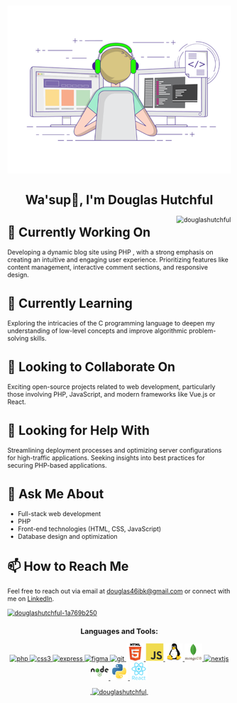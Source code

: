 ![header](https://github.com/DouglasHutchful1/DouglasHutchful1/blob/25db916d7e39e3163275741ec6adafde3cbb9ca0/giphy.gif)

<h1 align="center">Wa'sup👋, I'm Douglas Hutchful</h1>
<!-- <h3 align="center">A passionate full stack developer .</h3> -->

<p align="center"><img align="right" src="https://github-readme-stats.vercel.app/api/top-langs?username=douglashutchful1&show_icons=true&locale=en&layout=compact&hide=jupyter%20notebook&theme=algolia" alt="douglashutchful" /></p>

# 🔭 Currently Working On
Developing a dynamic blog site using PHP , with a strong emphasis on creating an intuitive and engaging user experience. Prioritizing features like  content management, interactive comment sections, and responsive design.

# 🌱 Currently Learning
Exploring the intricacies of the C programming language to deepen my understanding of low-level concepts and improve algorithmic problem-solving skills.

# 👯 Looking to Collaborate On
Exciting open-source projects related to web development, particularly those involving PHP, JavaScript, and modern frameworks like Vue.js or React.

# 🤔 Looking for Help With
Streamlining deployment processes and optimizing server configurations for high-traffic applications. Seeking insights into best practices for securing PHP-based applications.

# 💬 Ask Me About
- Full-stack web development
- PHP 
- Front-end technologies (HTML, CSS, JavaScript)
- Database design and optimization

# 📫 How to Reach Me
Feel free to reach out via email at [douglas46ibk@gmail.com](mailto:douglas46ibk@gmail.com) or connect with me on [LinkedIn](http://linkedin.com/in/douglas-hutchful-45462927b).





<p align="center">

<a href="http://linkedin.com/in/douglas-hutchful-45462927b" target="blank"><img align="center" src="https://raw.githubusercontent.com/rahuldkjain/github-profile-readme-generator/master/src/images/icons/Social/linked-in-alt.svg" alt="douglashutchful-1a769b250" height="30" width="40" /></a>
</p>

<h3 align="center">Languages and Tools:</h3>
<p align="center"> <a href="https://www.php.net/" target="_blank" rel="noreferrer"> <img src="https://img.icons8.com/offices/48/000000/php-logo.png" alt="php" width="40" height="40"/> </a> <a href="https://cplusplus.com/" target="_blank" rel="noreferrer"> <img src="https://img.icons8.com/color/48/000000/c-plus-plus-logo.png" alt="css3" width="40" height="40"/> </a> <a href="https://www.mysql.com/" target="_blank" rel="noreferrer"> <img src="https://img.icons8.com/color/48/000000/mysql-logo.png" alt="express" width="40" height="40"/> </a> <a href="https://www.figma.com/" target="_blank" rel="noreferrer"> <img src="https://www.vectorlogo.zone/logos/figma/figma-icon.svg" alt="figma" width="40" height="40"/> </a> <a href="https://git-scm.com/" target="_blank" rel="noreferrer"> <img src="https://www.vectorlogo.zone/logos/git-scm/git-scm-icon.svg" alt="git" width="40" height="40"/> </a> <a href="https://www.w3.org/html/" target="_blank" rel="noreferrer"> <img src="https://raw.githubusercontent.com/devicons/devicon/master/icons/html5/html5-original-wordmark.svg" alt="html5" width="40" height="40"/> </a> <a href="https://developer.mozilla.org/en-US/docs/Web/JavaScript" target="_blank" rel="noreferrer"> <img src="https://raw.githubusercontent.com/devicons/devicon/master/icons/javascript/javascript-original.svg" alt="javascript" width="40" height="40"/> </a> <a href="https://www.linux.org/" target="_blank" rel="noreferrer"> <img src="https://raw.githubusercontent.com/devicons/devicon/master/icons/linux/linux-original.svg" alt="linux" width="40" height="40"/> </a> <a href="https://www.mongodb.com/" target="_blank" rel="noreferrer"> <img src="https://raw.githubusercontent.com/devicons/devicon/master/icons/mongodb/mongodb-original-wordmark.svg" alt="mongodb" width="40" height="40"/> </a> <a href="https://nextjs.org/" target="_blank" rel="noreferrer"> <img src="https://cdn.worldvectorlogo.com/logos/nextjs-2.svg" alt="nextjs" width="40" height="40"/> </a> <a href="https://nodejs.org" target="_blank" rel="noreferrer"> <img src="https://raw.githubusercontent.com/devicons/devicon/master/icons/nodejs/nodejs-original-wordmark.svg" alt="nodejs" width="40" height="40"/> </a> <a href="https://www.python.org" target="_blank" rel="noreferrer"> <img src="https://raw.githubusercontent.com/devicons/devicon/master/icons/python/python-original.svg" alt="python" width="40" height="40"/> </a> <a href="https://reactjs.org/" target="_blank" rel="noreferrer"> <img src="https://raw.githubusercontent.com/devicons/devicon/master/icons/react/react-original-wordmark.svg" alt="react" width="40" height="40"/>  </p>

<p align="center">&nbsp;<img align="center" src="https://github-readme-stats.vercel.app/api?username=douglashutchful1&show_icons=true&locale=en&card_width=500px&theme=algolia" alt="douglashutchful" />&nbsp;</p>
